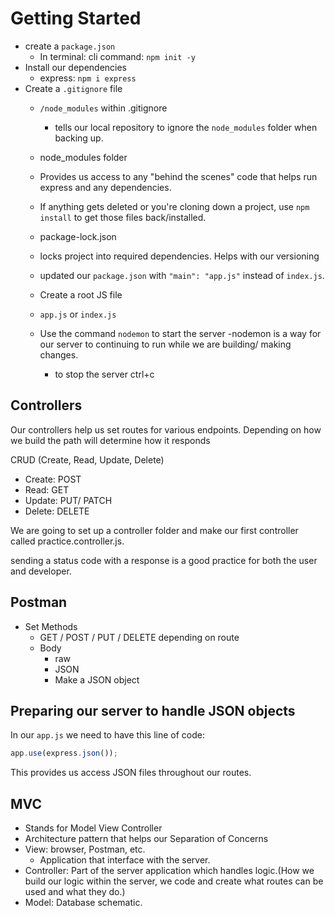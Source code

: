 # Getting Started
- create a `package.json` 
  - In terminal: cli command: `npm init -y`
- Install our dependencies
  - express: `npm i express`
- Create a `.gitignore` file
  - `/node_modules` within .gitignore
    - tells our local repository to ignore the `node_modules` folder when backing up.
   - node_modules folder
  - Provides us access to any "behind the scenes" code that helps run express and any dependencies. 
  - If anything gets deleted or you're cloning down a project, use `npm install` to get those files back/installed.
  - package-lock.json
  - locks project into required dependencies. Helps with our versioning
  - updated our `package.json` with `"main": "app.js"` instead of `index.js`.
  
  - Create a root JS file
  - `app.js` or `index.js`

  - Use the command `nodemon` to start the server
    -nodemon is a way for our server to continuing to run while we are building/ making changes. 
    - to stop the server ctrl+c

## Controllers
Our controllers help us set routes for various endpoints. Depending on how we build the path will determine how it responds

CRUD (Create, Read, Update, Delete)
- Create: POST
- Read: GET
- Update: PUT/ PATCH
- Delete: DELETE

We are going to set up a controller folder and make our first controller called practice.controller.js.

sending a status code with a response is a good practice for both the user and developer.

## Postman
- Set Methods
  - GET / POST / PUT / DELETE depending on route
  - Body
    - raw
    - JSON
    - Make a JSON object

## Preparing our server to handle JSON objects
In our `app.js` we need to have this line of code:
```js
app.use(express.json());
```
This provides us access JSON files throughout our routes.


## MVC
- Stands for Model View Controller
- Architecture pattern that helps our Separation of Concerns
- View: browser, Postman, etc.
  - Application that interface with the server.
- Controller: Part of the server application which handles logic.(How we build our logic within the server, we code and create what routes can be used and what they do.)
- Model: Database schematic.
